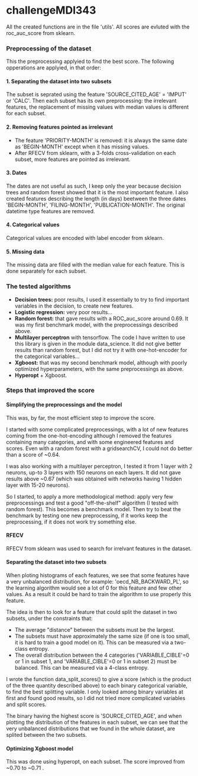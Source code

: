 # challengeMDI343

All the created functions are in the file 'utils'. All scores are evluted with the roc_auc_score from sklearn.

### Preprocessing of the dataset

This the preprocessing applyied to find the best score. The following opperations are applyied, in that order:

#### 1. Separating the dataset into two subsets

The subset is seprated using the feature 'SOURCE_CITED_AGE' = 'IMPUT' or 'CALC'.
Then each subset has its own preprocessing: the irrelevant features, the replacement of missing values with median values is different for each subset.


#### 2. Removing features pointed as irrelevant
- The feature 'PRIORITY-MONTH' is removed: it is always the same date as 'BEGIN-MONTH' except when it has missing values.
- After RFECV from sklearn, with a 3-folds cross-validation on each subset, more features are pointed as irrelevant.

#### 3. Dates
The dates are not useful as such, I keep only the year because decision trees and random forest showed that it is the most important feature.
I also created features describing the length (in days) beetween the three dates 'BEGIN-MONTH', 'FILING-MONTH', 'PUBLICATION-MONTH'.
The original datetime type features are removed.

#### 4. Categorical values
Categorical values are encoded with label encoder from sklearn.

#### 5. Missing data
The missing data are filled with the median value for each feature. This is done separately for each subset.


### The tested algorithms

- **Decision trees:** poor results, I used it essentially to try to find important variables in the decision, to create new features.
- **Logistic regression:** very poor results...
- **Random forest:** that gave results with a ROC_auc_score around 0.69. It was my first benchmark model, with the preprocessings described above.
- **Multilayer perceptron** with tensorflow. The code I have written to use this library is given in the module data_science. It did not give better results than random forest, 
but I did not try it with one-hot-encoder for the categorical variables...
- **Xgboost:** that was my second benchmark model, although with poorly optimized hyperparameters, with the same preprocessings as above.
- **Hyperopt** + Xgboost.


### Steps that improved the score

#### Simplifying the preprocessings and the model

This was, by far, the most efficient step to improve the score.

I started with some complicated preprocessings, with a lot of new features coming from the one-hot-encoding although I removed the features
containing many categories, and with some engineered features and scores. Even with a random forest with a gridsearchCV, I could not do better than
a score of ~0.64.

I was also working with a multilayer perceptron, I tested it from 1 layer with 2 neurons, up-to 3 layers with 150 neurons on each layers. It did not gave results above
~0.67 (which was obtained with networks having 1 hidden layer with 15-20 neurons).

So I started, to apply a more methodological method: apply very few preprocessings and test a good "off-the-shelf" algorithm (I tested with random forest).
This becomes a benchmark model. Then try to beat the benchmark by testing one new preprocessing, if it works keep the preprocessing, if it does not
work try something else.
 

#### RFECV

RFECV from sklearn was used to search for irrelvant features in the dataset.

#### Separating the dataset into two subsets

When ploting histograms of each features, we see that some features have a very unbalanced distribution, for example: 'oecd_NB_BACKWARD_PL', 
so the learning algorithm would see a lot of 0 for this feature and few other values. As a result it could be hard to train the algorithm to
use properly this feature. 

The idea is then to look for a feature that could split the dataset in two subsets, under the constraints that:
- The average "distance" between the subsets must be the largest.
- The subsets must have approximately the same size (if one is too small, it is hard to train a good model on it). This can be measured via a two-class
entropy. 
- The overall distribution between the 4 categories ('VARIABLE_CIBLE'=0 or 1 in subset 1, and  'VARIABLE_CIBLE'=0 or 1 in subset 2) must be balanced.
This can be measured via a 4-class entropy.

I wrote the function data_split_scores() to give a score (which is the product of the three quantity described above) to each binary categorical variable,
to find the best splitting variable. I only looked among binary variables at first and found good results, so I did not tried more complicated variables and split
scores.

The binary having the highest score is 'SOURCE_CITED_AGE', and when plotting the distribution of the features in each subset, we can see that the very unbalanced 
distributions that we found in the whole dataset, are splited between the two subsets.

#### Optimizing Xgboost model

This was done using hyperopt, on each subset. The score improved from ~0.70 to ~0.71 .


